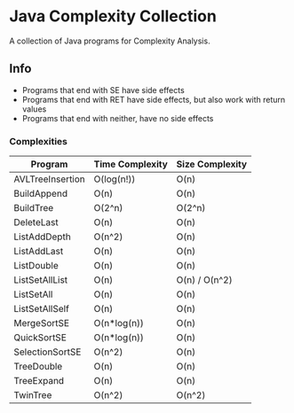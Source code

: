# Java Complexity Collection

A collection of Java programs for Complexity Analysis.

## Info

* Programs that end with SE have side effects
* Programs that end with RET have side effects, but also work with return values
* Programs that end with neither, have no side effects

### Complexities

| Program          | Time Complexity | Size Complexity |
| -----------------|-----------------|-----------------|
| AVLTreeInsertion | O(log(n!))      | O(n)            |
| BuildAppend      | O(n)            | O(n)            |
| BuildTree        | O(2^n)          | O(2^n)          |
| DeleteLast       | O(n)            | O(n)            |
| ListAddDepth     | O(n^2)          | O(n)            |
| ListAddLast      | O(n)            | O(n)            |
| ListDouble       | O(n)            | O(n)            |
| ListSetAllList   | O(n)            | O(n) / O(n^2)   |
| ListSetAll       | O(n)            | O(n)            |
| ListSetAllSelf   | O(n)            | O(n)            |
| MergeSortSE      | O(n*log(n))     | O(n)            |
| QuickSortSE      | O(n*log(n))     | O(n)            |
| SelectionSortSE  | O(n^2)          | O(n)            |
| TreeDouble       | O(n)            | O(n)            |
| TreeExpand       | O(n)            | O(n)            |
| TwinTree         | O(n^2)          | O(n^2)          |
